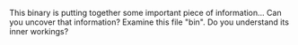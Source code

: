 This binary is putting together some important piece of information... Can you uncover that information?
Examine this file "bin". Do you understand its inner workings?
